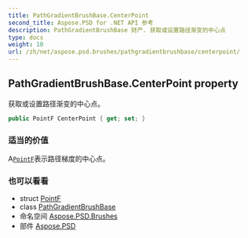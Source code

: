 ```yaml
---
title: PathGradientBrushBase.CenterPoint
second_title: Aspose.PSD for .NET API 参考
description: PathGradientBrushBase 财产. 获取或设置路径渐变的中心点
type: docs
weight: 10
url: /zh/net/aspose.psd.brushes/pathgradientbrushbase/centerpoint/
---
```

## PathGradientBrushBase.CenterPoint property

获取或设置路径渐变的中心点。

```csharp
public PointF CenterPoint { get; set; }
```

### 适当的价值

A[`PointF`](../../../aspose.psd/pointf/)表示路径梯度的中心点。

### 也可以看看

* struct [PointF](../../../aspose.psd/pointf/)
* class [PathGradientBrushBase](../)
* 命名空间 [Aspose.PSD.Brushes](../../pathgradientbrushbase/)
* 部件 [Aspose.PSD](../../../)


